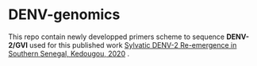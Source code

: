 # DENV-genomics
This repo contain newly developped primers scheme to sequence **DENV-2/GVI** used for this published work [Sylvatic DENV-2 Re-emergence in Southern Senegal, Kedougou, 2020](https://wwwnc.cdc.gov/eid/article/30/4/23-1301_article) . 
 
